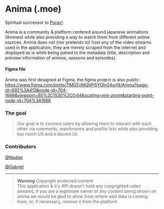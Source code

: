 # Anima (.moe)

Spiritual successor to [Puray!](https://github.com/fernandordev/puray.moe).

Anima is a community & platform centered around japanese animations (Animes) while also providing a way to watch them from different online sources.
Anima does not (nor pretends to) host any of the video streams used in the application, they are merely scraped from the internet and displayed as is while being paired to the metadata (title, description and preview information of animes, seasons and episodes).

#### Figma file
Anima was first designed at Figma, the figma project is also public:
https://www.figma.com/proto/7lM0ZvMQhPj5YOIn24urf4/Anima?page-id=692%3A413&node-id=704-1666&viewport=80%2C1530%2C0.64&scaling=min-zoom&starting-point-node-id=704%3A1666

### The goal
> Our goal is to connect users by allowing them to interact with each other via comments, watchrooms and profile lists while also providing top notch UX and a decent UI.

### Contributors
[@Nodge](https://github.com/nodgear)

[@Gabriel](https://github.com/GabrielMar)

---
> **Warning**  Copyright protected content<br/>
> This application & it's API doesn't hold any copyrighted video streams, if you are a legitimate owner of any content being shown on anima we would be glad to show from where said data is coming from, or, if necessary, remove it from the platform.
